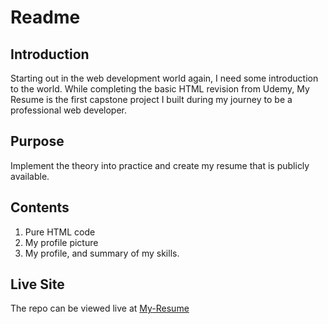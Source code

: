 # Readme
## Introduction
Starting out in the web development world again, I need some introduction to the world. While completing the basic HTML revision from Udemy, My Resume is the first capstone project I built during my journey to be a professional web developer. 

## Purpose
Implement the theory into practice and create my resume that is publicly available. 

## Contents
1. Pure HTML code
2. My profile picture
3. My profile, and summary of my skills. 

## Live Site
The repo can be viewed live at [My-Resume](https://snipersap.github.io/my-resume/)